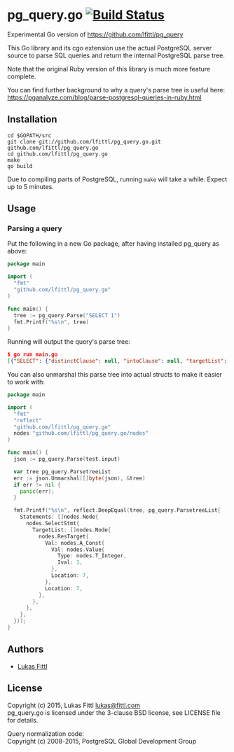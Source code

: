 # pg_query.go [![Build Status](https://travis-ci.org/lfittl/pg_query.go.svg)](https://travis-ci.org/lfittl/pg_query.go)

Experimental Go version of https://github.com/lfittl/pg_query

This Go library and its cgo extension use the actual PostgreSQL server source to parse SQL queries and return the internal PostgreSQL parse tree.

Note that the original Ruby version of this library is much more feature complete.

You can find further background to why a query's parse tree is useful here: https://pganalyze.com/blog/parse-postgresql-queries-in-ruby.html


## Installation

```
cd $GOPATH/src
git clone git://github.com/lfittl/pg_query.go.git github.com/lfittl/pg_query.go
cd github.com/lfittl/pg_query.go
make
go build
```

Due to compiling parts of PostgreSQL, running `make` will take a while. Expect up to 5 minutes.


## Usage

### Parsing a query

Put the following in a new Go package, after having installed pg_query as above:

```go
package main

import (
  "fmt"
  "github.com/lfittl/pg_query.go"
)

func main() {
  tree := pg_query.Parse("SELECT 1")
  fmt.Printf("%s\n", tree)
}
```

Running will output the query's parse tree:

```json
$ go run main.go
[{"SELECT": {"distinctClause": null, "intoClause": null, "targetList": [{"RESTARGET": {"name": null, "indirection": null, "val": {"A_CONST": {"val": 1, "location": 7}}, "location": 7}}], "fromClause": null, "whereClause": null, "groupClause": null, "havingClause": null, "windowClause": null, "valuesLists": null, "sortClause": null, "limitOffset": null, "limitCount": null, "lockingClause": null, "withClause": null, "op": 0, "all": false, "larg": null, "rarg": null}}]
```

You can also unmarshal this parse tree into actual structs to make it easier to work with:

```go
package main

import (
  "fmt"
  "reflect"
  "github.com/lfittl/pg_query.go"
  nodes "github.com/lfittl/pg_query.go/nodes"
)

func main() {
  json := pg_query.Parse(test.input)

  var tree pg_query.ParsetreeList
  err := json.Unmarshal([]byte(json), &tree)
  if err != nil {
    panic(err);
  }

  fmt.Printf("%s\n", reflect.DeepEqual(tree, pg_query.ParsetreeList{
    Statements: []nodes.Node{
      nodes.SelectStmt{
        TargetList: []nodes.Node{
          nodes.ResTarget{
            Val: nodes.A_Const{
              Val: nodes.Value{
                Type: nodes.T_Integer,
                Ival: 1,
              },
              Location: 7,
            },
            Location: 7,
          },
        },
      },
    },
  }));
}
```

## Authors

- [Lukas Fittl](mailto:lukas@fittl.com)


## License

Copyright (c) 2015, Lukas Fittl <lukas@fittl.com><br>
pg_query.go is licensed under the 3-clause BSD license, see LICENSE file for details.

Query normalization code:<br>
Copyright (c) 2008-2015, PostgreSQL Global Development Group
